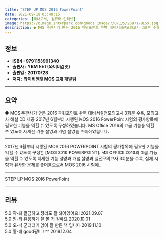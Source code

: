 ```yaml
---
title: "STEP UP MOS 2016 PowerPoint"
date: 2021-09-18 03:49:15
categories: [국내도서, 컴퓨터-인터넷]
image: https://bimage.interpark.com/goods_image/7/8/1/5/268717815s.jpg
description: ● MOS 주관사가 만든 2016 파워포인트 완벽 대비서실전모의고사 3회분 수록, 모의고사 해설 CD 제공 2017년 6월부터 시행된 MOS 2016 PowerPoint 시험의 평가항목에 필요한 기능을 익힐 수 있도록 구성하였습니다. MS Office 2016의 고급 기능을 익힐 수
---
```


## **정보**

- **ISBN : 9791158991340**
- **출판사 : YBM NET(와이비엠넷)**
- **출판일 : 20170728**
- **저자 : 와이비엠넷 MOS 교재 개발팀**

------



## **요약**

●  MOS 주관사가 만든 2016 파워포인트 완벽 대비서실전모의고사 3회분 수록, 모의고사 해설 CD 제공 2017년 6월부터 시행된 MOS 2016 PowerPoint 시험의 평가항목에 필요한 기능을 익힐 수 있도록 구성하였습니다. MS Office 2016의 고급 기능을 익힐 수 있도록 자세한 기능 설명과 개념 설명을 수록하였습니다.

------

2017년 6월부터 시행된 MOS 2016 POWERPOINT 시험의 평가항목에 필요한 기능을 익힐 수 있도록 구성한 [MOS 2016 POWERPOINT]. MS OFFICE 2016의 고급 기능을 익힐 수 있도록 자세한 기능 설명과 개념 설명과 실전모의고사 3회분을 수록, 실제 시험과 유사한 문제를 풀어봄으로써 MOS 2016 시험에... 

------


STEP UP MOS 2016 PowerPoint 

------


## **리뷰** 

5.0 곽-희 깔끔하고 정리도 잘 되어있어요!  2021.09.07 <br/>5.0 임-희 유용하게 잘 볼 거 같아요 2020.10.01 <br/>5.0 오-석 군더더기 없이 잘 만든 책 입니다 2019.11.10 <br/>5.0 황-애 good짱!!!!! ^^  2018.12.04 <br/>